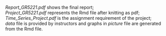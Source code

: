 *Report_GR5221.pdf* shows the final report;  
*Project_GR5221.pdf* represents the Rmd file after knitting as pdf;  
*Time_Series_Project.pdf* is the assignment requirement of the project;  
*data* file is provided by instructors and graphs in *picture* file are generated from the Rmd file.
